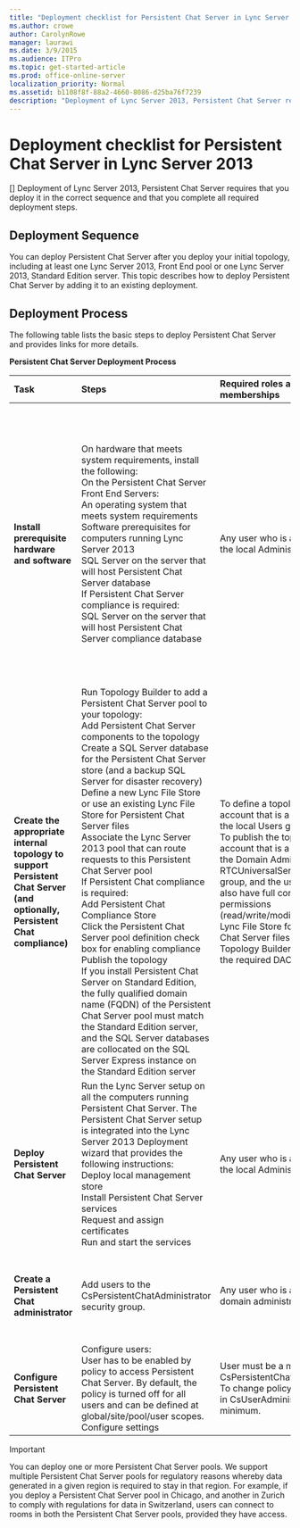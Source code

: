```yaml
---
title: "Deployment checklist for Persistent Chat Server in Lync Server 2013"
ms.author: crowe
author: CarolynRowe
manager: laurawi
ms.date: 3/9/2015
ms.audience: ITPro
ms.topic: get-started-article
ms.prod: office-online-server
localization_priority: Normal
ms.assetid: b1108f8f-88a2-4660-8086-d25ba76f7239
description: "Deployment of Lync Server 2013, Persistent Chat Server requires that you deploy it in the correct sequence and that you complete all required deployment steps."
---
```


# Deployment checklist for Persistent Chat Server in Lync Server 2013
[]
Deployment of Lync Server 2013, Persistent Chat Server requires that you deploy it in the correct sequence and that you complete all required deployment steps.
  
## Deployment Sequence

You can deploy Persistent Chat Server after you deploy your initial topology, including at least one Lync Server 2013, Front End pool or one Lync Server 2013, Standard Edition server. This topic describes how to deploy Persistent Chat Server by adding it to an existing deployment.
  
## Deployment Process

The following table lists the basic steps to deploy Persistent Chat Server and provides links for more details.
  
**Persistent Chat Server Deployment Process**

|**Task**|**Steps**|**Required roles and group memberships**|**Related topics**|
|:-----|:-----|:-----|:-----|
|**Install prerequisite hardware and software** <br/> | On hardware that meets system requirements, install the following:  <br/>  On the Persistent Chat Server Front End Servers:  <br/>  An operating system that meets system requirements  <br/>  Software prerequisites for computers running Lync Server 2013  <br/>  SQL Server on the server that will host Persistent Chat Server database  <br/>  If Persistent Chat Server compliance is required:  <br/>  SQL Server on the server that will host Persistent Chat Server compliance database  <br/> |Any user who is a member of the local Administrators group.  <br/> |[Supported hardware for Lync Server 2013](supported-hardware.md) in the Supportability documentation  <br/> [Server software and infrastructure support in Lync Server 2013](server-software-and-infrastructure-support.md) in the Supportability documentation  <br/> [Determining your system requirements for Lync Server 2013](determining-your-system-requirements.md) <br/> [Technical requirements for Persistent Chat Server in Lync Server 2013](technical-requirements-for-persistent-chat-server.md) <br/> |
|**Create the appropriate internal topology to support Persistent Chat Server (and optionally, Persistent Chat compliance)** <br/> | Run Topology Builder to add a Persistent Chat Server pool to your topology:  <br/>  Add Persistent Chat Server components to the topology  <br/>  Create a SQL Server database for the Persistent Chat Server store (and a backup SQL Server for disaster recovery)  <br/>  Define a new Lync File Store or use an existing Lync File Store for Persistent Chat Server files  <br/>  Associate the Lync Server 2013 pool that can route requests to this Persistent Chat Server pool  <br/>  If Persistent Chat compliance is required:  <br/>  Add Persistent Chat Compliance Store  <br/>  Click the Persistent Chat Server pool definition check box for enabling compliance  <br/>  Publish the topology  <br/>  If you install Persistent Chat Server on Standard Edition, the fully qualified domain name (FQDN) of the Persistent Chat Server pool must match the Standard Edition server, and the SQL Server databases are collocated on the SQL Server Express instance on the Standard Edition server  <br/> |To define a topology, an account that is a member of the local Users group.  <br/> To publish the topology, an account that is a member of the Domain Admins group and RTCUniversalServerAdmins group, and the user should also have full control permissions (read/write/modify) on the Lync File Store for Persistent Chat Server files (so that Topology Builder can configure the required DACLs).  <br/> |[Adding Persistent Chat Server to your deployment in Lync Server 2013](adding-persistent-chat-server-to-your-deployment.md) in the Deployment documentation  <br/> |
|**Deploy Persistent Chat Server** <br/> | Run the Lync Server setup on all the computers running Persistent Chat Server. The Persistent Chat Server setup is integrated into the Lync Server 2013 Deployment wizard that provides the following instructions:  <br/>  Deploy local management store  <br/>  Install Persistent Chat Server services  <br/>  Request and assign certificates  <br/>  Run and start the services  <br/> |Any user who is a member of the local Administrators group.  <br/> |[Deploying Persistent Chat Server in Lync Server 2013](deploying-persistent-chat-server.md) in the Deployment documentation  <br/> |
|**Create a Persistent Chat administrator** <br/> |Add users to the CsPersistentChatAdministrator security group.  <br/> |Any user who is a member of domain administrators.  <br/> |[Adding a Persistent Chat administrator in Lync Server 2013](adding-a-persistent-chat-administrator.md) in the Deployment documentation  <br/> |
|**Configure Persistent Chat Server** <br/> | Configure users:  <br/>  User has to be enabled by policy to access Persistent Chat Server. By default, the policy is turned off for all users and can be defined at global/site/pool/user scopes.  <br/>  Configure settings  <br/> |User must be a member of CsPersistentChatAdministrator. To change policy, user must be in CsUserAdministrator, at a minimum.  <br/> |[Configuring Persistent Chat Server in Lync Server 2013](configuring-persistent-chat-server.md) in the Deployment documentation  <br/> |
   
> [!IMPORTANT]
> You can deploy one or more Persistent Chat Server pools. We support multiple Persistent Chat Server pools for regulatory reasons whereby data generated in a given region is required to stay in that region. For example, if you deploy a Persistent Chat Server pool in Chicago, and another in Zurich to comply with regulations for data in Switzerland, users can connect to rooms in both the Persistent Chat Server pools, provided they have access. 
  

